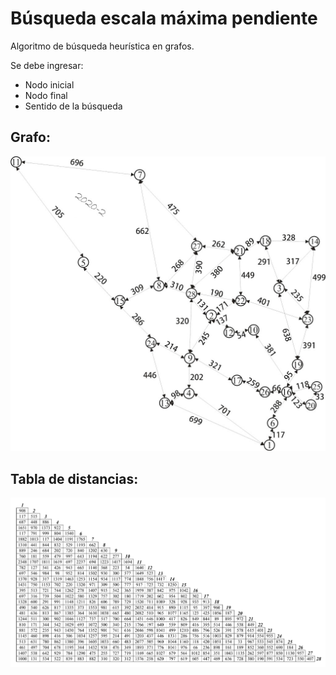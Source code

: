 # Búsqueda escala máxima pendiente

Algoritmo de búsqueda heurística en grafos.

Se debe ingresar:
- Nodo inicial
- Nodo final
- Sentido de la búsqueda

## Grafo:
![Grafo](src/assets/images/mapa_grafo.jpg)

## Tabla de distancias:
![Tabla](src/assets/images/tabla_grafo.png)
